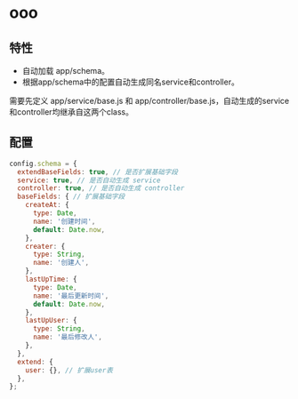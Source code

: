 # ooo

## 特性

* 自动加载 app/schema。
* 根据app/schema中的配置自动生成同名service和controller。

需要先定义 app/service/base.js 和 app/controller/base.js，自动生成的service和controller均继承自这两个class。

## 配置

``` js
config.schema = {
  extendBaseFields: true, // 是否扩展基础字段
  service: true, // 是否自动生成 service
  controller: true, // 是否自动生成 controller
  baseFields: { // 扩展基础字段
    createAt: {
      type: Date,
      name: '创建时间',
      default: Date.now,
    },
    creater: {
      type: String,
      name: '创建人',
    },
    lastUpTime: {
      type: Date,
      name: '最后更新时间',
      default: Date.now,
    },
    lastUpUser: {
      type: String,
      name: '最后修改人',
    },
  },
  extend: {
    user: {}, // 扩展user表
  },
};
```